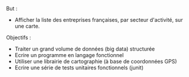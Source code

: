 But : 
 - Afficher la liste des entreprises françaises, par secteur d'activité, sur une carte.

Objectifs :
 - Traiter un grand volume de données (big data) structurée
 - Ecrire un programme en langage fonctionnel
 - Utiliser une librairie de cartographie (à base de coordonnées GPS)
 - Ecrire une série de tests unitaires fonctionnels (junit)

